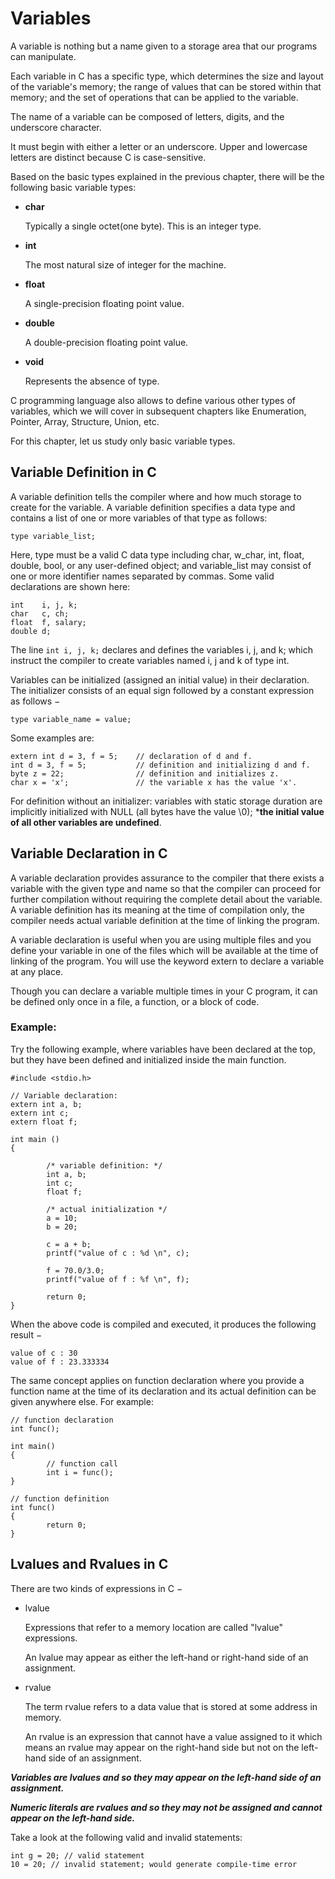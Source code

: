 # Variables

A variable is nothing but a name given to a storage area that our programs can manipulate. 

Each variable in C has a specific type, which determines the size and layout of the variable's memory; the range of 
values that can be stored within that memory; and the set of operations that can be applied to the variable.

The name of a variable can be composed of letters, digits, and the underscore character. 

It must begin with either a letter or an underscore. Upper and lowercase letters are distinct because C is 
case-sensitive. 

Based on the basic types explained in the previous chapter, there will be the following basic variable 
types:

- **char**

    Typically a single octet(one byte). This is an integer type.

- **int**

    The most natural size of integer for the machine.

- **float**

    A single-precision floating point value.

- **double**

    A double-precision floating point value.

- **void**

    Represents the absence of type.
    
C programming language also allows to define various other types of variables, which we will cover in subsequent 
chapters like Enumeration, Pointer, Array, Structure, Union, etc. 

For this chapter, let us study only basic variable types.

## Variable Definition in C

A variable definition tells the compiler where and how much storage to create for the variable. A variable definition 
specifies a data type and contains a list of one or more variables of that type as follows:

`type variable_list;`

Here, type must be a valid C data type including char, w_char, int, float, double, bool, or any user-defined object; 
and variable_list may consist of one or more identifier names separated by commas. Some valid declarations are shown 
here:

```
int    i, j, k;
char   c, ch;
float  f, salary;
double d;
```

The line `int i, j, k;` declares and defines the variables i, j, and k; which instruct the compiler to create 
variables named i, j and k of type int.

Variables can be initialized (assigned an initial value) in their declaration. The initializer consists of an equal 
sign followed by a constant expression as follows −

`type variable_name = value;`

Some examples are:
```
extern int d = 3, f = 5;    // declaration of d and f. 
int d = 3, f = 5;           // definition and initializing d and f. 
byte z = 22;                // definition and initializes z. 
char x = 'x';               // the variable x has the value 'x'.
```

For definition without an initializer: variables with static storage duration are implicitly initialized with NULL 
(all bytes have the value \0); ***the initial value of all other variables are undefined**.

## Variable Declaration in C

A variable declaration provides assurance to the compiler that there exists a variable with the given type and name so 
that the compiler can proceed for further compilation without requiring the complete detail about the variable. 
A variable definition has its meaning at the time of compilation only, the compiler needs actual variable definition at 
the time of linking the program.

A variable declaration is useful when you are using multiple files and you define your variable in one of the files 
which will be available at the time of linking of the program. You will use the keyword extern to declare a variable 
at any place. 

Though you can declare a variable multiple times in your C program, it can be defined only once in a file, a function, 
or a block of code.

### Example:

Try the following example, where variables have been declared at the top, but they have been defined and initialized 
inside the main function.

```
#include <stdio.h>

// Variable declaration:
extern int a, b;
extern int c;
extern float f;

int main ()
{

        /* variable definition: */
        int a, b;
        int c;
        float f;

        /* actual initialization */
        a = 10;
        b = 20;

        c = a + b;
        printf("value of c : %d \n", c);

        f = 70.0/3.0;
        printf("value of f : %f \n", f);

        return 0;
}
```

When the above code is compiled and executed, it produces the following result −

```
value of c : 30
value of f : 23.333334
```

The same concept applies on function declaration where you provide a function name at the time of its declaration and 
its actual definition can be given anywhere else. For example:

```
// function declaration
int func();

int main()
{
        // function call
        int i = func();
}

// function definition
int func()
{
        return 0;
}
```

## Lvalues and Rvalues in C

There are two kinds of expressions in C −

- lvalue
    
    Expressions that refer to a memory location are called "lvalue" expressions. 
    
    An lvalue may appear as either the left-hand or right-hand side of an assignment.

- rvalue

    The term rvalue refers to a data value that is stored at some address in memory. 
    
    An rvalue is an expression that cannot have a value assigned to it which means an rvalue may 
    appear on the right-hand side but not on the left-hand side of an assignment.

_**Variables are lvalues and so they may appear on the left-hand side of an assignment.**_ 

_**Numeric literals are rvalues and so they may not be assigned and cannot appear on the left-hand side.**_

Take a look at the following valid and invalid statements:

```
int g = 20; // valid statement
10 = 20; // invalid statement; would generate compile-time error
```
